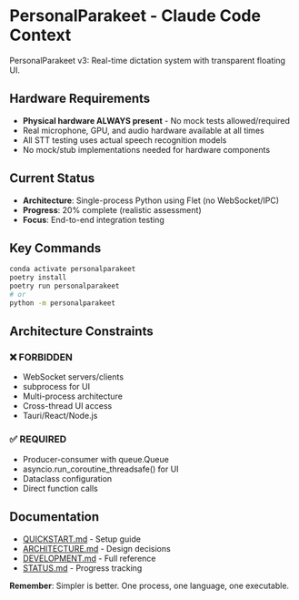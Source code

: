 # PersonalParakeet - Claude Code Context

PersonalParakeet v3: Real-time dictation system with transparent floating UI.

## Hardware Requirements
- **Physical hardware ALWAYS present** - No mock tests allowed/required
- Real microphone, GPU, and audio hardware available at all times
- All STT testing uses actual speech recognition models
- No mock/stub implementations needed for hardware components

## Current Status
- **Architecture**: Single-process Python using Flet (no WebSocket/IPC)
- **Progress**: 20% complete (realistic assessment)
- **Focus**: End-to-end integration testing

## Key Commands
```bash
conda activate personalparakeet
poetry install
poetry run personalparakeet
# or
python -m personalparakeet
```

## Architecture Constraints

### ❌ FORBIDDEN
- WebSocket servers/clients
- subprocess for UI
- Multi-process architecture
- Cross-thread UI access
- Tauri/React/Node.js

### ✅ REQUIRED
- Producer-consumer with queue.Queue
- asyncio.run_coroutine_threadsafe() for UI
- Dataclass configuration
- Direct function calls

## Documentation
- [QUICKSTART.md](docs/QUICKSTART.md) - Setup guide
- [ARCHITECTURE.md](docs/ARCHITECTURE.md) - Design decisions
- [DEVELOPMENT.md](docs/DEVELOPMENT.md) - Full reference
- [STATUS.md](docs/STATUS.md) - Progress tracking

**Remember**: Simpler is better. One process, one language, one executable.